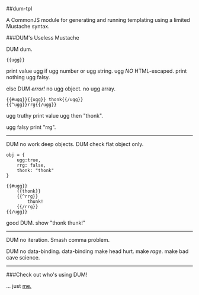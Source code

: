 ##dum-tpl

A CommonJS module for generating and running templating using a limited Mustache syntax.

###DUM's Useless Mustache

DUM dum.  

    {{ugg}}

print value ugg if ugg number or ugg string.  ugg _NO_ HTML-escaped.   print nothing ugg falsy.  

else DUM _error!_  no ugg object.  no ugg array. 

    {{#ugg}}{{ugg}} thonk{{/ugg}}
    {{^ugg}}rrg{{/ugg}}

ugg truthy print value ugg then "thonk".  

ugg falsy print "rrg".  

---

DUM no work deep objects.  DUM check flat object only.  

    obj = {
        ugg:true,
        rrg: false,
        thonk: "thonk"
    }

    {{#ugg}}
        {{thonk}}
        {{^rrg}}
            thunk!
        {{/rrg}}
    {{/ugg}}

good DUM.  show "thonk thunk!"

---

DUM no iteration.  Smash comma problem.  

DUM no data-binding.  data-binding make head hurt.  make _rage_.  make bad cave science.  

---

###Check out who's using DUM!

... just [me.](https://koglerjs.com)  
